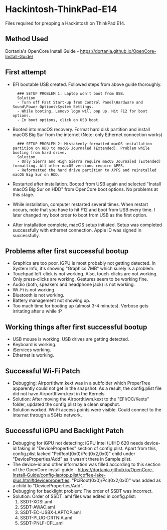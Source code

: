 # Hackintosh-ThinkPad-E14
Files required for prepping a Hackintosh on ThinkPad E14. 

## Method Used
Dortania's OpenCore Install Guide - https://dortania.github.io/OpenCore-Install-Guide/

## First attempt 
- EFI bootable USB created. Followed steps from above guide thoroughly. 
	
		### SETUP PROBLEM 1: Laptop won't boot from USB. 	
		Solution 
		- Turn off Fast Start-up from Control Panel\Hardware and Sound\Power Options\System Settings.
		- While booting, Lenovo logo will pop up. Hit F12 for boot options. 
		- In boot options, click on USB boot. 

- Booted into macOS recovery. Format hard disk partition and install macOS Big Sur from the internet (Note: only Ethernet connection works)

		### SETUP PROBLEM 2: Mistakenly formatted macOS installation partition on HDD to macOS Journaled (Extended). Problem while booting from hard drive. 
		Solution
		- Only Sierra and High Sierra require macOS Journaled (Extended) formatting. All other macOS versions require APFS. 
		- Reformatted the hard drive partition to APFS and reinstalled macOS Big Sur on HDD. 

- Restarted after installation. Booted from USB again and selected "Install macOS Big Sur on HDD" from OpenCore boot options. No problems at this stage. 
- While installation, computer restarted several times. When restart occurs, note that you have to hit F12 and boot from USB every time. I later changed my boot order to boot from USB as the first option.  
- After installation complete, macOS setup initiated. Setup was completed successfully with ethernet connection. Apple ID was signed in successfully. 

## Problems after first successful bootup
- Graphics are too poor. iGPU is most probably not getting detected. In System Info, it's showing "Graphics 7MB" which surely is a problem. 
- Touchpad left-click is not working. Also, touch-clicks are not working. Only press-clicks are working. Gestures seem to be working fine. 
- Audio (both, speakers and headphone jack) is not working. 
- Wi-Fi is not working. 
- Bluetooth is not working. 
- Battery management not showing up. 
- Too much time for booting up (almost 3-4 minutes). Verbose gets irritating after a while :P

## Working things after first successful bootup
- USB mouse is working. USB drives are getting detected. 
- Keyboard is working. 
- iServices working. 
- Ethernet is working. 

## Successful Wi-Fi Patch
- Debugging: AirportItlwm.kext was in a subfolder which ProperTree apparently could not get in the snapshot. As a result, the config.plist file did not have AirportItlwm.kext in the Kernels. 
- Solution: After moving the AirportItlwm.kext to the "EFI/OC/Kexts" folder, updated the config.plist by a clean snapshot. 
- Solution worked. Wi-Fi access points were visible. Could connect to the internet through a 5GHz network. 

## Successful iGPU and Backlight Patch
- Debugging for iGPU not detecting: iGPU Intel (U)HD 620 needs device-id faking in "DeviceProperties" section of config.plist. Apart from this, config.plist lacked "PciRoot(0x0)/Pci(0x2,0x0)" child under "DeviceProperties/Add" as it wasn't there in Sample.plist. 
- The device-id and other information was filled according to this section of the OpenCore install guide - https://dortania.github.io/OpenCore-Install-Guide/config-laptop.plist/coffee-lake-plus.html#deviceproperties. "PciRoot(0x0)/Pci(0x2,0x0)" was added as a child to "DeviceProperties/Add".
- Debugging for backlight problem: The order of SSDT was incorrect. 
- Solution: Order of SSDT .aml files was edited in config.plist:
	1. SSDT-XOSI.aml
	2. SSDT-AWAC.aml
	3. SSDT-EC-USBX-LAPTOP.aml
	4. SSDT-PLUG-DRTNIA.aml
	5. SSDT-PNLF-CFL.aml
